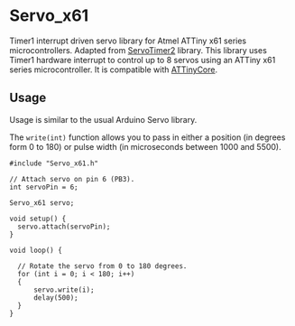 # Servo_x61
Timer1 interrupt driven servo library for Atmel ATTiny x61 series microcontrollers. Adapted from [ServoTimer2](https://github.com/nabontra/ServoTimer2) library. This library uses Timer1 hardware interrupt to control up to 8 servos using an ATTiny x61 series microcontroller. It is compatible with [ATTinyCore](https://github.com/SpenceKonde/ATTinyCore).

## Usage

Usage is similar to the usual Arduino Servo library. 

The `write(int)` function allows you to pass in either a position (in degrees form 0 to 180) or pulse width (in microseconds between 1000 and 5500). 

```
#include "Servo_x61.h"

// Attach servo on pin 6 (PB3).
int servoPin = 6;

Servo_x61 servo;

void setup() {
  servo.attach(servoPin);
}

void loop() {

  // Rotate the servo from 0 to 180 degrees.
  for (int i = 0; i < 180; i++) 
  {
      servo.write(i);
      delay(500);
  }
}
```
